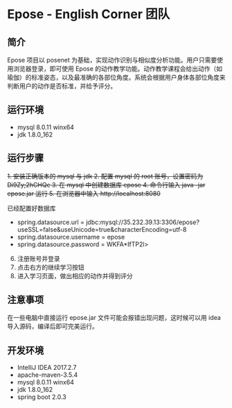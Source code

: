 # Epose - English Corner 团队
## 简介
Epose 项目以 posenet 为基础，实现动作识别与相似度分析功能。用户只需要使用浏览器登录，即可使用 Epose 的动作教学功能。动作教学课程会给出动作（如瑜伽）的标准姿态，以及最准确的各部位角度。系统会根据用户身体各部位角度来判断用户的动作是否标准，并给予评分。

## 运行环境
+ mysql 8.0.11 winx64
+ jdk 1.8.0_162

## 运行步骤
~~1. 安装正确版本的 mysql 与 jdk
2. 配置 mysql 的 root 账号，设置密码为 Di9Zy;2hCHQc
3. 在 mysql 中创建数据库 epose
4. 命令行输入 java -jar epose.jar 运行
5. 在浏览器中输入 http://localhost:8080~~

已经配置好数据库

- spring.datasource.url = jdbc:mysql://35.232.39.13:3306/epose?useSSL=false&useUnicode=true&characterEncoding=utf-8
- spring.datasource.username = epose
- spring.datasource.password = WKFA*IfTP2l>

6. 注册账号并登录
7. 点击右方的继续学习按钮
8. 进入学习页面，做出相应的动作并得到评分

## 注意事项
在一些电脑中直接运行 epose.jar 文件可能会报错出现问题，这时候可以用 idea 导入源码，编译后即可完美运行。

## 开发环境
+ IntelliJ IDEA 2017.2.7
+ apache-maven-3.5.4
+ mysql 8.0.11 winx64
+ jdk 1.8.0_162
+ spring boot 2.0.3
